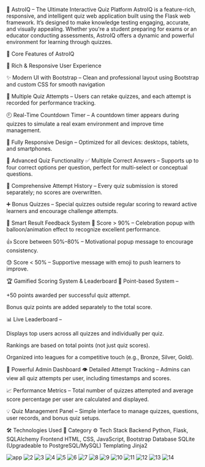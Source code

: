 🌌 AstroIQ – The Ultimate Interactive Quiz Platform
AstroIQ is a feature-rich, responsive, and intelligent quiz web application built using the Flask web framework. It’s designed to make knowledge testing engaging, accurate, and visually appealing. Whether you're a student preparing for exams or an educator conducting assessments, AstroIQ offers a dynamic and powerful environment for learning through quizzes.

🚀 Core Features of AstroIQ

👤 Rich & Responsive User Experience

✨ Modern UI with Bootstrap – Clean and professional layout using Bootstrap and custom CSS for smooth navigation



🧠 Multiple Quiz Attempts – Users can retake quizzes, and each attempt is recorded for performance tracking.

🕘 Real-Time Countdown Timer – A countdown timer appears during quizzes to simulate a real exam environment and improve time management.

📱 Fully Responsive Design – Optimized for all devices: desktops, tablets, and smartphones.

🧪 Advanced Quiz Functionality
✅ Multiple Correct Answers – Supports up to four correct options per question, perfect for multi-select or conceptual questions.

🔁 Comprehensive Attempt History – Every quiz submission is stored separately; no scores are overwritten.

➕ Bonus Quizzes – Special quizzes outside regular scoring to reward active learners and encourage challenge attempts.

🎉 Smart Result Feedback System
🎈 Score > 90% – Celebration popup with balloon/animation effect to recognize excellent performance.

👍 Score between 50%–80% – Motivational popup message to encourage consistency.

😓 Score < 50% – Supportive message with emoji to push learners to improve.

🏆 Gamified Scoring System & Leaderboard
🏅 Point-based System –

+50 points awarded per successful quiz attempt.

Bonus quiz points are added separately to the total score.

📊 Live Leaderboard –

Displays top users across all quizzes and individually per quiz.

Rankings are based on total points (not just quiz scores).

Organized into leagues for a competitive touch (e.g., Bronze, Silver, Gold).

🔧 Powerful Admin Dashboard
👁️ Detailed Attempt Tracking – Admins can view all quiz attempts per user, including timestamps and scores.

📈 Performance Metrics – Total number of quizzes attempted and average score percentage per user are calculated and displayed.

💡 Quiz Management Panel – Simple interface to manage quizzes, questions, user records, and bonus quiz setups.

🛠️ Technologies Used
🧩 Category	⚙️ Tech Stack
Backend	Python, Flask, SQLAlchemy
Frontend	HTML, CSS, JavaScript, Bootstrap
Database	SQLite (Upgradeable to PostgreSQL/MySQL)
Templating	Jinja2




![app](https://github.com/user-attachments/assets/7a5a82a4-81a9-4a4d-8ffb-e24b3fde8b74)
![2](https://github.com/user-attachments/assets/33b512cc-024c-4c6e-bf67-b0180acc3423)
![3](https://github.com/user-attachments/assets/eed8e138-9ae1-47e8-96f7-cafebc2dfd6a)
![4](https://github.com/user-attachments/assets/33279c19-c2e9-4f51-9eeb-c174fdda02c1)
![5](https://github.com/user-attachments/assets/efe67f32-cc55-4954-a4ff-edb4966f643e)
![6](https://github.com/user-attachments/assets/5daabec5-101c-44e2-bed5-f865c58ad120)
![7](https://github.com/user-attachments/assets/ddc476bb-9f25-46b2-9e1c-01f2696e2c38)
![8](https://github.com/user-attachments/assets/1885b53d-8fcc-4a7d-80f1-8fab17a12ebc)
![9](https://github.com/user-attachments/assets/0578c981-8687-477b-9f29-49dbdbbfb294)
![10](https://github.com/user-attachments/assets/3d2d8b1e-76fd-47a7-aca1-ce91ea1f69d1)
![11](https://github.com/user-attachments/assets/3e8182f4-460d-408a-9cd9-4f57a1f1fd56)
![12](https://github.com/user-attachments/assets/9bb128ae-ea78-4462-8dd2-bb7853850345)
![13](https://github.com/user-attachments/assets/e7bda705-b144-41ec-86d5-4b8205bbf26e)
![14](https://github.com/user-attachments/assets/bc02398d-bd5d-4fc0-b4d9-58651187e18f)













